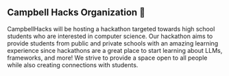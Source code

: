 ## Campbell Hacks Organization 👋

CampbellHacks will be hosting a hackathon targeted towards high school students who are interested in computer science. Our hackathon aims to provide students from public and private schools with an amazing learning experience since hackathons are a great place to start learning about LLMs, frameworks, and more! We strive to provide a space open to all people while also creating connections with students.
